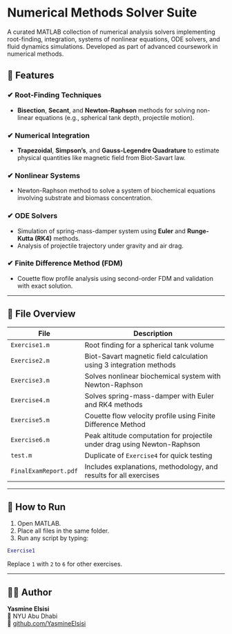 # Numerical Methods Solver Suite

A curated MATLAB collection of numerical analysis solvers implementing root-finding, integration, systems of nonlinear equations, ODE solvers, and fluid dynamics simulations. Developed as part of advanced coursework in numerical methods.

## 🔧 Features

### ✔ Root-Finding Techniques
- **Bisection**, **Secant**, and **Newton-Raphson** methods for solving non-linear equations (e.g., spherical tank depth, projectile motion).

### ✔ Numerical Integration
- **Trapezoidal**, **Simpson’s**, and **Gauss-Legendre Quadrature** to estimate physical quantities like magnetic field from Biot-Savart law.

### ✔ Nonlinear Systems
- Newton-Raphson method to solve a system of biochemical equations involving substrate and biomass concentration.

### ✔ ODE Solvers
- Simulation of spring-mass-damper system using **Euler** and **Runge-Kutta (RK4)** methods.
- Analysis of projectile trajectory under gravity and air drag.

### ✔ Finite Difference Method (FDM)
- Couette flow profile analysis using second-order FDM and validation with exact solution.

---

## 📁 File Overview

| File             | Description                                                         |
|------------------|---------------------------------------------------------------------|
| `Exercise1.m`    | Root finding for a spherical tank volume                           |
| `Exercise2.m`    | Biot-Savart magnetic field calculation using 3 integration methods  |
| `Exercise3.m`    | Solves nonlinear biochemical system with Newton-Raphson            |
| `Exercise4.m`    | Solves spring-mass-damper with Euler and RK4 methods               |
| `Exercise5.m`    | Couette flow velocity profile using Finite Difference Method        |
| `Exercise6.m`    | Peak altitude computation for projectile under drag using Newton-Raphson |
| `test.m`         | Duplicate of `Exercise4` for quick testing                          |
| `FinalExamReport.pdf` | Includes explanations, methodology, and results for all exercises |

---

## 🚀 How to Run

1. Open MATLAB.
2. Place all files in the same folder.
3. Run any script by typing:

```matlab
Exercise1
```

Replace `1` with `2` to `6` for other exercises.

---

## 👩‍💻 Author

**Yasmine Elsisi**  
📍 NYU Abu Dhabi  
🔗 [github.com/YasmineElsisi](https://github.com/YasmineElsisi)
